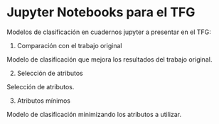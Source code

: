 # Jupyter Notebooks para el TFG

Modelos de clasificación en cuadernos jupyter a presentar en el TFG:

1. Comparación con el trabajo original

  Modelo de clasificación que mejora los resultados del trabajo original.

2. Selección de atributos

  Selección de atributos.

3. Atributos mínimos

  Modelo de clasificación minimizando los atributos a utilizar.
